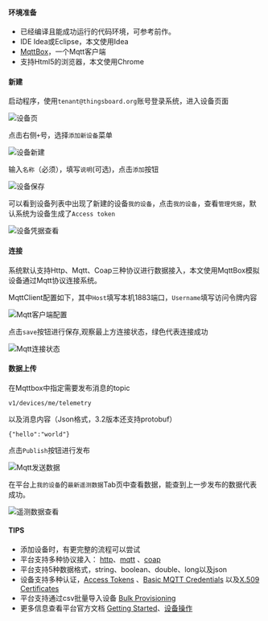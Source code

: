 #### 环境准备

- 已经编译且能成功运行的代码环境，可参考前作。
- IDE Idea或Eclipse，本文使用Idea
- [MqttBox](http://workswithweb.com/mqttbox.html)，一个Mqtt客户端
- 支持Html5的浏览器，本文使用Chrome 




#### 新建
启动程序，使用`tenant@thingsboard.org`账号登录系统，进入设备页面

![设备页](../../image/设备页.png)

点击右侧`+`号，选择`添加新设备`菜单

![设备新建](../../image/设备新建.png)

输入`名称`（必须），填写`说明`(可选)，点击`添加`按钮

![设备保存](../../image/设备保存.png)

可以看到设备列表中出现了新建的设备`我的设备`，点击`我的设备`，查看`管理凭据`，默认系统为设备生成了`Access token`

![设备凭据查看](../../image/设备凭据查看.png)



#### 连接

系统默认支持Http、Mqtt、Coap三种协议进行数据接入，本文使用MqttBox模拟设备通过Mqtt协议连接系统。

MqttClient配置如下，其中`Host`填写本机1883端口，`Username`填写访问令牌内容

![Mqtt客户端配置](../../image/Mqtt客户端配置.png)

点击`save`按钮进行保存,观察最上方连接状态，绿色代表连接成功

![Mqtt连接状态](../../image/Mqtt连接状态.jpg)



#### 数据上传

在Mqttbox中指定需要发布消息的topic

```
v1/devices/me/telemetry
```

以及消息内容（Json格式，3.2版本还支持protobuf）

```
{"hello":"world"}
```

点击`Publish`按钮进行发布

![Mqtt发送数据](../../image/Mqtt发送数据.png)

在平台上`我的设备`的`最新遥测数据`Tab页中查看数据，能查到上一步发布的数据代表成功。

![遥测数据查看](../../image/遥测数据查看.png)

#### TIPS

* 添加设备时，有更完整的流程可以尝试
* 平台支持多种协议接入： [http](https://thingsboard.io/docs/reference/http-api/)、[mqtt](https://thingsboard.io/docs/reference/mqtt-api/) 、[coap](https://thingsboard.io/docs/reference/coap-api/)
* 平台支持5种数据格式，string、boolean、double、long以及json
* 设备支持多种认证，[Access Tokens](https://thingsboard.io/docs/user-guide/access-token/) 、[Basic MQTT Credentials](https://thingsboard.io/docs/user-guide/basic-mqtt/) 以及[X.509 Certificates](https://thingsboard.io/docs/user-guide/certificates/) 
* 平台支持通过csv批量导入设备 [Bulk Provisioning](https://thingsboard.io/docs/user-guide/bulk-provisioning/)
* 更多信息查看平台官方文档 [Getting Started](https://thingsboard.io/docs/getting-started-guides/helloworld/?connectdevice=mqtt-windows#introduction)、[设备操作](https://thingsboard.io/docs/user-guide/ui/devices/)



